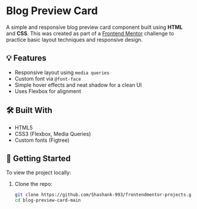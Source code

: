 # Blog Preview Card

A simple and responsive blog preview card component built using **HTML** and **CSS**. This was created as part of a [Frontend Mentor](https://www.frontendmentor.io/) challenge to practice basic layout techniques and responsive design.

## 💡 Features

- Responsive layout using `media queries`
- Custom font via `@font-face`
- Simple hover effects and neat shadow for a clean UI
- Uses Flexbox for alignment

## 🛠️ Built With

- HTML5
- CSS3 (Flexbox, Media Queries)
- Custom fonts (Figtree)

## 🚀 Getting Started

To view the project locally:

1. Clone the repo:
   ```bash
   git clone https://github.com/Shashank-993/frontendmentor-projects.git
   cd blog-preview-card-main
   ```
